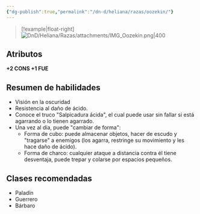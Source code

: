 ```yaml
---
{"dg-publish":true,"permalink":"/dn-d/heliana/razas/oozekin/"}
---
```


>[!example|float-right]
![DnD/Heliana/Razas/attachments/IMG_Oozekin.png|400](/img/user/DnD/Heliana/Razas/attachments/IMG_Oozekin.png)
## Atributos
**+2 CONS +1 FUE**

## Resumen de habilidades
- Visión en la oscuridad
- Resistencia al daño de ácido.
- Conoce el truco "Salpicadura ácida", el cual puede usar sin fallar si está agarrando o lo tienen agarrado.
- Una vez al día, puede "cambiar de forma":
	- Forma de cubo: puede almacenar objetos, hacer de escudo y "tragarse" a enemigos (los agarra, restringe su movimiento y les hace daño de ácido).
	- Forma de charco: cualquier ataque a distancia contra él tiene desventaja, puede trepar y colarse por espacios pequeños.

## Clases recomendadas
- Paladín
- Guerrero
- Bárbaro